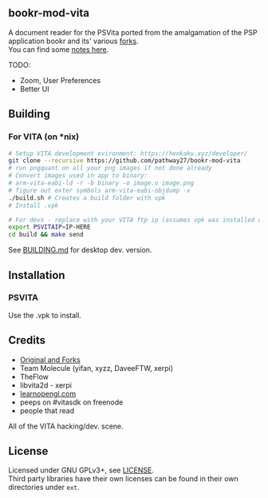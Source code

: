 ## bookr-mod-vita

A document reader for the PSVita ported from the amalgamation of the PSP application bookr and its' various [forks](https://github.com/pathway27/bookr-mod-vita#source-and-forks).  
You can find some [notes here](https://github.com/pathway27/bookr-mod-vita/blob/master/notes.md).

TODO:

- Zoom, User Preferences
- Better UI

## Building

### For VITA (on *nix)

```sh
# Setup VITA development evironment: https://henkaku.xyz/developer/
git clone --recursive https://github.com/pathway27/bookr-mod-vita
# run pngquant on all your png images if not done already
# Convert images used in app to binary: 
# arm-vita-eabi-ld -r -b binary -o image.o image.png
# figure out exter symbols arm-vita-eabi-objdump -x
./build.sh # Creates a build folder with vpk
# Install .vpk

# For devs - replace with your VITA ftp ip (assumes vpk was installed once)
export PSVITAIP=IP-HERE
cd build && make send
```

See [BUILDING.md](https://github.com/pathway27/bookr-mod-vita/blob/master/notes.md) for desktop dev. version.

## Installation

### PSVITA

Use the .vpk to install.

## Credits

- [Original and Forks](https://github.com/pathway27/bookr-mod-vita/blob/master/forks.md)
- Team Molecule (yifan, xyzz, DaveeFTW, xerpi)
- TheFlow
- libvita2d - xerpi
- [learnopengl.com](learnopengl.com)
- peeps on #vitasdk on freenode
- people that read

All of the VITA hacking/dev. scene.

## License

Licensed under GNU GPLv3+, see [LICENSE](https://github.com/pathway27/bookr-mod-vita/blob/master/LICENSE).  
Third party libraries have their own licenses can be found in their own directories under `ext`.
